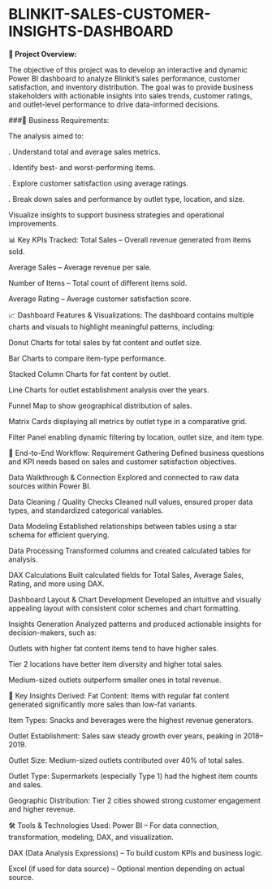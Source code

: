# BLINKIT-SALES-CUSTOMER-INSIGHTS-DASHBOARD
**📌 Project Overview:**

The objective of this project was to develop an interactive and dynamic Power BI dashboard to analyze Blinkit’s sales performance, customer satisfaction, and inventory distribution. The goal was to provide business stakeholders with actionable insights into sales trends, customer ratings, and outlet-level performance to drive data-informed decisions.

###🧠 Business Requirements:

The analysis aimed to:

. Understand total and average sales metrics.

. Identify best- and worst-performing items.

. Explore customer satisfaction using average ratings.

. Break down sales and performance by outlet type, location, and size.

Visualize insights to support business strategies and operational improvements.

📊 Key KPIs Tracked:
Total Sales – Overall revenue generated from items sold.

Average Sales – Average revenue per sale.

Number of Items – Total count of different items sold.

Average Rating – Average customer satisfaction score.

📈 Dashboard Features & Visualizations:
The dashboard contains multiple charts and visuals to highlight meaningful patterns, including:

Donut Charts for total sales by fat content and outlet size.

Bar Charts to compare item-type performance.

Stacked Column Charts for fat content by outlet.

Line Charts for outlet establishment analysis over the years.

Funnel Map to show geographical distribution of sales.

Matrix Cards displaying all metrics by outlet type in a comparative grid.

Filter Panel enabling dynamic filtering by location, outlet size, and item type.

🔄 End-to-End Workflow:
Requirement Gathering
Defined business questions and KPI needs based on sales and customer satisfaction objectives.

Data Walkthrough & Connection
Explored and connected to raw data sources within Power BI.

Data Cleaning / Quality Checks
Cleaned null values, ensured proper data types, and standardized categorical variables.

Data Modeling
Established relationships between tables using a star schema for efficient querying.

Data Processing
Transformed columns and created calculated tables for analysis.

DAX Calculations
Built calculated fields for Total Sales, Average Sales, Rating, and more using DAX.

Dashboard Layout & Chart Development
Developed an intuitive and visually appealing layout with consistent color schemes and chart formatting.

Insights Generation
Analyzed patterns and produced actionable insights for decision-makers, such as:

Outlets with higher fat content items tend to have higher sales.

Tier 2 locations have better item diversity and higher total sales.

Medium-sized outlets outperform smaller ones in total revenue.

🧩 Key Insights Derived:
Fat Content: Items with regular fat content generated significantly more sales than low-fat variants.

Item Types: Snacks and beverages were the highest revenue generators.

Outlet Establishment: Sales saw steady growth over years, peaking in 2018–2019.

Outlet Size: Medium-sized outlets contributed over 40% of total sales.

Outlet Type: Supermarkets (especially Type 1) had the highest item counts and sales.

Geographic Distribution: Tier 2 cities showed strong customer engagement and higher revenue.

🛠️ Tools & Technologies Used:
Power BI – For data connection, transformation, modeling, DAX, and visualization.

DAX (Data Analysis Expressions) – To build custom KPIs and business logic.

Excel (if used for data source) – Optional mention depending on actual source.
